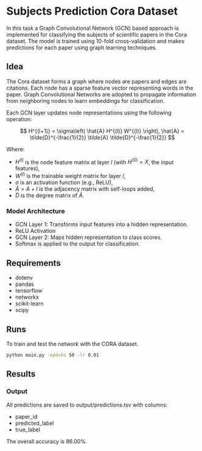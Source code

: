 # Subjects Prediction Cora Dataset

In this task a Graph Convolutional Network (GCN) based approach is implemented for classifying the subjects of scientific papers in the Cora dataset. The model is trained using 10-fold cross-validation and makes predictions for each paper using graph learning techniques.

## Idea
The Cora dataset forms a graph where nodes are papers and edges are citations. Each node has a sparse feature vector representing words in the paper. Graph Convolutional Networks are adopted to propagate information from neighboring nodes to learn embeddings for classification.

Each GCN layer updates node representations using the following operation:

$$
H^{(l+1)} = \sigma\left( \hat{A} H^{(l)} W^{(l)} \right),
\hat{A} = \tilde{D}^{-\frac{1}{2}} \tilde{A} \tilde{D}^{-\frac{1}{2}}
$$

Where:

- $H^{(l)}$ is the node feature matrix at layer $l$ (with $H^{(0)} = X$, the input features),
- $W^{(l)}$ is the trainable weight matrix for layer $l$,
- $\sigma$ is an activation function (e.g., ReLU),
- $\tilde{A} = A + I$ is the adjacency matrix with self-loops added,
- $\tilde{D}$ is the degree matrix of $\tilde{A}$.

### Model Architecture
- GCN Layer 1: Transforms input features into a hidden representation.
- ReLU Activation
- GCN Layer 2: Maps hidden representation to class scores.
- Softmax is applied to the output for classification.

## Requirements
- dotenv
- pandas
- tensorflow
- networkx
- scikit-learn
- scipy


## Runs

To train and test the network with the CORA dataset.

```bash
python main.py -epochs 50 -lr 0.01
```
## Results

### Output
All predictions are saved to output/predictions.tsv with columns:
- paper_id
- predicted_label
- true_label

The overall accuracy is 86.00%
